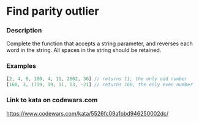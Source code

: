 # Find parity outlier

### Description
Complete the function that accepts a string parameter, and reverses each word in the string. All spaces in the string should be retained.

### Examples
```javascript
[2, 4, 0, 100, 4, 11, 2602, 36] // returns 11, the only odd number
[160, 3, 1719, 19, 11, 13, -21] // returns 160, the only even number
```

### Link to kata on codewars.com
https://www.codewars.com/kata/5526fc09a1bbd946250002dc/
